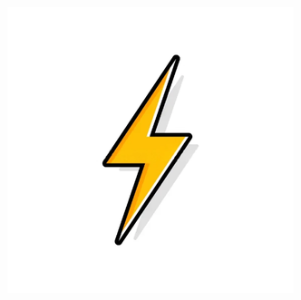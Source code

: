 <p align="center">
   <img alt="Customizable Profiles Icon" src="https://raw.githubusercontent.com/mrdavidss-vgg/assets/refs/heads/main/IMG_3158.png">
</p>
